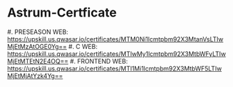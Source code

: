 # Astrum-Certficate

#. PRESEASON WEB: https://upskill.us.qwasar.io/certificates/MTM0Ni1lcmtpbm92X3MtanVsLTIwMjEtMzAtOGE0Yg==
#. C WEB: https://upskill.us.qwasar.io/certificates/MTIwMy1lcmtpbm92X3MtbWFyLTIwMjEtMTEtN2E4OQ==
#. FRONTEND WEB: https://upskill.us.qwasar.io/certificates/MTI1Mi1lcmtpbm92X3MtbWF5LTIwMjEtMjAtYzk4Yg==
